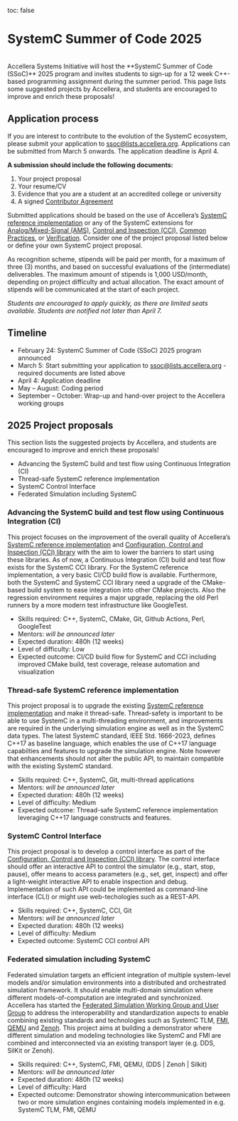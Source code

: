 toc: false
# SystemC Summer of Code 2025

<br>
Accellera Systems Initiative will host the **SystemC Summer of Code (SSoC)** 2025 program and invites students to sign-up for a 12 week C++-based programming assignment during the summer period. This page lists some suggested projects by Accellera, and students are encouraged to improve and enrich these proposals!

## Application process

If you are interest to contribute to the evolution of the SystemC ecosystem, please submit your application to [ssoc@lists.accellera.org](mailto:ssoc@lists.accellera.org). Applications can be submitted from March 5 onwards. The application deadline is April 4.

**A submission should include the following documents:**

 1. Your project proposal
 2. Your resume/CV
 3. Evidence that you are a student at an accredited college or university
 4. A signed [Contributor Agreement](https://workspace.accellera.org/document/dl/13437)

Submitted applications should be based on the use of Accellera’s [SystemC reference implementation][1] or any of the SystemC extensions for [Analog/Mixed-Signal (AMS)][2], [Control and Inspection (CCI)][3], [Common Practices][4], or [Verification][5]. Consider one of the project proposal listed below or define your own SystemC project proposal.

As recognition scheme, stipends will be paid per month, for a maximum of three (3) months, and based on successful evaluations of the (intermediate) deliverables. The maximum amount of stipends is 1,000 USD/month, depending on project difficulty and actual allocation. The exact amount of stipends will be communicated at the start of each project.

*Students are encouraged to apply quickly, as there are limited seats available. Students are notified not later than April 7.*

## Timeline

 * February 24: SystemC Summer of Code (SSoC) 2025 program announced
 * March 5: Start submitting your application to [ssoc@lists.accellera.org](mailto:ssoc@lists.accellera.org) - required documents are listed above
 * April 4: Application deadline
 * May – August: Coding period
 * September – October: Wrap-up and hand-over project to the Accellera working groups

## 2025 Project proposals

This section lists the suggested projects by Accellera, and students are encouraged to improve and enrich these proposals!

 * Advancing the SystemC build and test flow using Continuous Integration (CI)
 * Thread-safe SystemC reference implementation
 * SystemC Control Interface
 * Federated Simulation including SystemC

### Advancing the SystemC build and test flow using Continuous Integration (CI)

This project focuses on the improvement of the overall quality of Accellera’s [SystemC reference implementation][1] and [Configuration, Control and Inspection (CCI) library][6] with the aim to lower the barriers to start using these libraries. As of now, a Continuous Integration (CI) build and test flow exists for the SystemC CCI library. For the SystemC reference implementation, a very basic CI/CD build flow is available. Furthermore, both the SystemC and SystemC CCI library need a upgrade of the CMake-based build system to ease integration into other CMake projects. Also the regression environment requires a major upgrade, replacing the old Perl runners by a more modern test infrastructure like GoogleTest.

  * Skills required: C++, SystemC, CMake, Git, Github Actions, Perl, GoogleTest
  * Mentors: *will be announced later*
  * Expected duration: 480h (12 weeks)
  * Level of difficulty: Low
  * Expected outcome: CI/CD build flow for SystemC and CCI including improved CMake build, test coverage, release automation and visualization 

### Thread-safe SystemC reference implementation 

This project proposal is to upgrade the existing [SystemC reference implementation][1] and make it thread-safe. Thread-safety is important to be able to use SystemC in a multi-threading environment, and improvements are required in the underlying simulation engine as well as in the SystemC data types. The latest SystemC standard, IEEE Std. 1666-2023, defines C++17 as baseline language, which enables the use of C++17 language capabilties and features to upgrade the simulation engine. Note however that enhancements should not alter the public API, to maintain compatible with the existing SystemC standard.

  * Skills required: C++, SystemC, Git, multi-thread applications
  * Mentors: *will be announced later*
  * Expected duration: 480h (12 weeks)
  * Level of difficulty: Medium
  * Expected outcome: Thread-safe SystemC reference implementation leveraging C++17 language constructs and features. 

### SystemC Control Interface

This project proposal is to develop a control interface as part of the [Configuration, Control and Inspection (CCI) library][6]. The control interface should offer an interactive API to control the simulator (e.g., start, stop, pause), offer means to access parameters (e.g., set, get, inspect) and offer a light-weight interactive API to enable inspection and debug. Implementation of such API could be implemented as command-line interface (CLI) or might use web-techologies such as a REST-API.

  * Skills required: C++, SystemC, CCI, Git
  * Mentors: *will be announced later*
  * Expected duration: 480h (12 weeks)
  * Level of difficulty: Medium
  * Expected outcome: SystemC CCI control API 

### Federated simulation including SystemC 

Federated simulation targets an efficient integration of multiple system-level models and/or simulation environments into a distributed and orchestrated simulation framework. It should enable multi-domain simulation where different models-of-computation are integrated and synchronized. Accellera has started the [Federated Simulation Working Group and User Group][7] to address the interoperability and standardization aspects to enable combining existing standards and technologies such as SystemC TLM, [FMI][8], [QEMU][9] and [Zenoh][10]. This project aims at building a demonstrator where different simulation and modeling technologies like SystemC and FMI are combined and interconnected via an existing transport layer (e.g. DDS, SilKit or Zenoh). 

  * Skills required: C++, SystemC, FMI, QEMU, (DDS | Zenoh | Silkit)
  * Mentors: *will be announced later*
  * Expected duration: 480h (12 weeks)
  * Level of difficulty: Hard
  * Expected outcome: Demonstrator showing intercommunication between two or more simulation engines containing models implemented in e.g. SystemC TLM, FMI, QEMU  

[1]: https://github.com/accellera-official/systemc
[2]: https://systemc.org/overview/systemc-ams/
[3]: https://systemc.org/overview/systemc-cci/
[4]: https://systemc.org/overview/systemc-scp/
[5]: https://systemc.org/overview/systemc-verification/
[6]: https://github.com/accellera-official/cci
[7]: https://www.accellera.org/activities/working-groups/fss-working-group
[8]: https://fmi-standard.org/
[9]: https://www.qemu.org/
[10]: https://zenoh.io/
